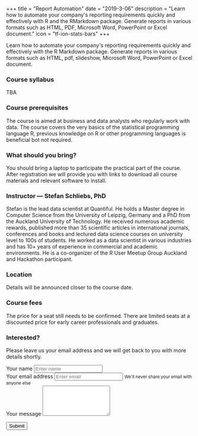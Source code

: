 +++
title = "Report Automation"
date = "2019-3-06"
description = "Learn how to automate your company's reporting requirements quickly and effectively with R and the RMarkdown package. Generate reports in various formats such as HTML, PDF, Microsoft Word, PowerPoint or Excel document."
icon = "tf-ion-stats-bars"
+++


Learn how to automate your company's reporting requirements quickly and effectively with the R Markdown package. Generate reports in various formats such as HTML, pdf, slideshow, Microsoft Word, PowerPoint or Excel document.

<!--more-->


### Course syllabus

TBA

### Course prerequisites

The course is aimed at business and data analysts who regularly work with data.
The course covers the very basics of the statistical programming language R, previous knowledge on R or other programming languages is beneficial bot not required.


### What should you bring?

You should bring a laptop to participate the practical part of the course.
After registration we will provide you with links to download all course materials and relevant software to install.


### Instructor — Stefan Schliebs, PhD

Stefan is the lead data scientist at Quantiful.
He holds a Master degree in Computer Science from the University of Leipzig, Germany and a PhD from the Auckland University of Technology. He received numerous academic rewards, published more than 35 scientific articles in international journals, conferences and books and lectured data science courses on university level to 100s of students. He worked as a data scientist in various industries and has 10+ years of experience in commercial and academic environments. He is a co-organizer of the R User Meetup Group Auckland and Hackathon participant. 


### Location

Details will be announced closer to the course date.


### Course fees

The price for a seat still needs to be confirmed. There are limited seats at a discounted price for early career professionals and graduates.


### Interested?

Please leave us your email address and we will get back to you with more details shortly. 


<div class="row section featured topspace">
  <div class="col-sm-8">
  
<form name="reporting-contact" method="POST" netlify>
  <div class="form-group">
    <label>Your name</label>
    <input type="input" class="form-control" name="name" placeholder="Enter name">
  </div>

  <div class="form-group">
    <label>Your email address</label>
    <input type="input" class="form-control" name="email" aria-describedby="emailHelp" placeholder="Enter email">
    <small id="emailHelp" class="form-text text-muted">
      We'll never share your email with anyone else
    </small>
  </div>
  
  <div class="form-group">
    <label>Your message</label>
    <textarea class="form-control" rows="5" name="message"></textarea>
  </div>
  
  <input type="hidden" name="course" value="Automatics Reporting">

  <button type="submit" class="btn btn-primary">Submit</button>
  <p>&nbsp;</p>
</form>
  
  </div>
</div>
